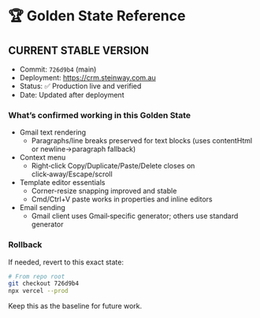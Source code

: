 # 🏆 Golden State Reference

## CURRENT STABLE VERSION

- Commit: `726d9b4` (main)
- Deployment: https://crm.steinway.com.au
- Status: ✅ Production live and verified
- Date: Updated after deployment

### What’s confirmed working in this Golden State

- Gmail text rendering
  - Paragraphs/line breaks preserved for text blocks (uses contentHtml or newline→paragraph fallback)
- Context menu
  - Right‑click Copy/Duplicate/Paste/Delete closes on click‑away/Escape/scroll
- Template editor essentials
  - Corner-resize snapping improved and stable
  - Cmd/Ctrl+V paste works in properties and inline editors
- Email sending
  - Gmail client uses Gmail‑specific generator; others use standard generator

### Rollback

If needed, revert to this exact state:

```bash
# From repo root
git checkout 726d9b4
npx vercel --prod
```

Keep this as the baseline for future work. 